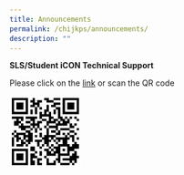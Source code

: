 ```yaml
---
title: Announcements
permalink: /chijkps/announcements/
description: ""
---
```

**SLS/Student iCON Technical Support**

Please click on the [link](https://form.gov.sg/#!/5ff1c39f404a380012f84102) or scan the QR code

  <img src="/images/qrcode_sls.jpeg"  
     style="width:25%" align = "left">